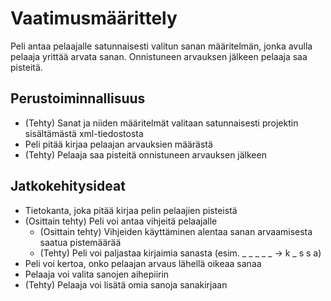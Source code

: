 # Vaatimusmäärittely

Peli antaa pelaajalle satunnaisesti valitun sanan määritelmän, jonka avulla pelaaja yrittää arvata sanan. Onnistuneen arvauksen jälkeen pelaaja saa pisteitä.

## Perustoiminnallisuus

- (Tehty) Sanat ja niiden määritelmät valitaan satunnaisesti projektin sisältämästä xml-tiedostosta
- Peli pitää kirjaa pelaajan arvauksien määrästä
- (Tehty) Pelaaja saa pisteitä onnistuneen arvauksen jälkeen

## Jatkokehitysideat

- Tietokanta, joka pitää kirjaa pelin pelaajien pisteistä
- (Osittain tehty) Peli voi antaa vihjeitä pelaajalle
  - (Osittain tehty) Vihjeiden käyttäminen alentaa sanan arvaamisesta saatua pistemäärää
  - (Tehty) Peli voi paljastaa kirjaimia sanasta (esim. _ _ _ _ _ -> k _ s s a)
- Peli voi kertoa, onko pelaajan arvaus lähellä oikeaa sanaa
- Pelaaja voi valita sanojen aihepiirin
- (Tehty) Pelaaja voi lisätä omia sanoja sanakirjaan